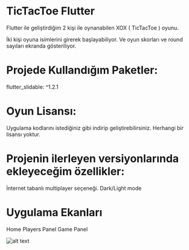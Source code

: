 # TicTacToe Flutter 

Flutter ile geliştirdiğim 2 kişi ile oynanabilen XOX ( TicTacToe ) oyunu.

İki kişi oyuna isimlerini girerek başlayabiliyor. Ve oyun skorları ve round sayıları ekranda gösteriliyor.

# Projede Kullandığım Paketler:
flutter_slidable: ^1.2.1

# Oyun Lisansı:
Uygulama kodlarını istediğiniz gibi indirip geliştirebilirsiniz. Herhangi bir lisansı yoktur.

# Projenin ilerleyen versiyonlarında ekleyeceğim özellikler:
İnternet tabanlı multiplayer seçeneği.
Dark/Light mode

# Uygulama Ekanları

Home
Players Panel
Game Panel


![alt text](https://i.ibb.co/6NzYKR8/organizyo.gif)
